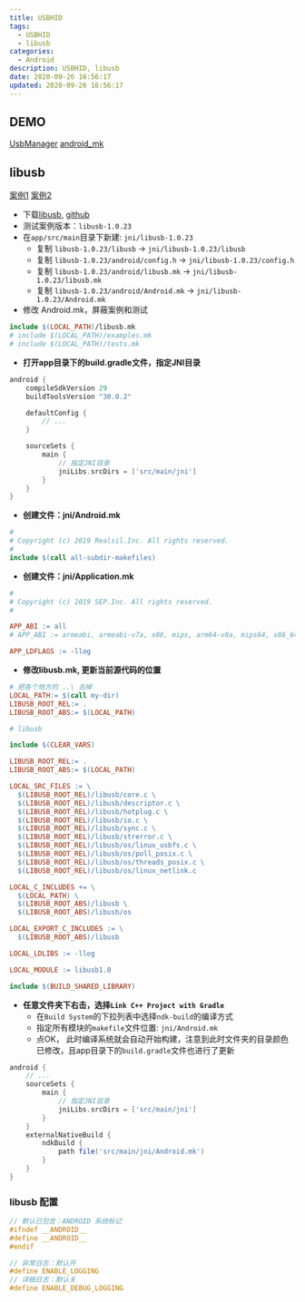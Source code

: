 ```yaml
---
title: USBHID
tags: 
  - USBHID
  - libusb
categories: 
  - Android
description: USBHID, libusb
date: 2020-09-26 16:56:17
updated: 2020-09-26 16:56:17
---
```


## DEMO

[UsbManager](es:svn\bar_machine\trunk\C++\EIDSDK\Android\EsEidDemo)
[android_mk](https://developer.android.google.cn/ndk/guides/android_mk)

## libusb

[案例1](https://www.cnblogs.com/yongdaimi/p/11934783.html)
[案例2](https://www.dazhuanlan.com/2019/10/02/5d945baad2be9/)

+ 下载[libusb](https://libusb.info/), [github](https://github.com/libusb/libusb/releases)
+ 测试案例版本：`libusb-1.0.23`
+ 在`app/src/main`目录下新建: `jni/libusb-1.0.23`
  + 复制 `libusb-1.0.23/libusb` -> `jni/libusb-1.0.23/libusb`
  + 复制 `libusb-1.0.23/android/config.h` -> `jni/libusb-1.0.23/config.h`
  + 复制 `libusb-1.0.23/android/libusb.mk` -> `jni/libusb-1.0.23/libusb.mk`
  + 复制 `libusb-1.0.23/android/Android.mk` -> `jni/libusb-1.0.23/Android.mk`
+ 修改 Android.mk，屏蔽案例和测试

```makefile
include $(LOCAL_PATH)/libusb.mk
# include $(LOCAL_PATH)/examples.mk
# include $(LOCAL_PATH)/tests.mk
```

+ **打开app目录下的build.gradle文件，指定JNI目录**

```gradle
android {
    compileSdkVersion 29
    buildToolsVersion "30.0.2"

    defaultConfig {
        // ...
    }

    sourceSets {
        main {
            // 指定JNI目录
            jniLibs.srcDirs = ['src/main/jni']
        }
    }
}
```

+ **创建文件：jni/Android.mk**

```makefile
#
# Copyright (c) 2019 Realsil.Inc. All rights reserved.
#
include $(call all-subdir-makefiles)
```

+ **创建文件：jni/Application.mk**

```makefile
#
# Copyright (c) 2019 SEP.Inc. All rights reserved.
#

APP_ABI := all
# APP_ABI := armeabi, armeabi-v7a, x86, mips, arm64-v8a, mips64, x86_64

APP_LDFLAGS := -llog
```

+ **修改libusb.mk, 更新当前源代码的位置**

```makefile
# 把各个地方的 ..\ 去掉
LOCAL_PATH:= $(call my-dir)
LIBUSB_ROOT_REL:= .
LIBUSB_ROOT_ABS:= $(LOCAL_PATH)

# libusb

include $(CLEAR_VARS)

LIBUSB_ROOT_REL:= .
LIBUSB_ROOT_ABS:= $(LOCAL_PATH)

LOCAL_SRC_FILES := \
  $(LIBUSB_ROOT_REL)/libusb/core.c \
  $(LIBUSB_ROOT_REL)/libusb/descriptor.c \
  $(LIBUSB_ROOT_REL)/libusb/hotplug.c \
  $(LIBUSB_ROOT_REL)/libusb/io.c \
  $(LIBUSB_ROOT_REL)/libusb/sync.c \
  $(LIBUSB_ROOT_REL)/libusb/strerror.c \
  $(LIBUSB_ROOT_REL)/libusb/os/linux_usbfs.c \
  $(LIBUSB_ROOT_REL)/libusb/os/poll_posix.c \
  $(LIBUSB_ROOT_REL)/libusb/os/threads_posix.c \
  $(LIBUSB_ROOT_REL)/libusb/os/linux_netlink.c

LOCAL_C_INCLUDES += \
  $(LOCAL_PATH) \
  $(LIBUSB_ROOT_ABS)/libusb \
  $(LIBUSB_ROOT_ABS)/libusb/os

LOCAL_EXPORT_C_INCLUDES := \
  $(LIBUSB_ROOT_ABS)/libusb

LOCAL_LDLIBS := -llog

LOCAL_MODULE := libusb1.0

include $(BUILD_SHARED_LIBRARY)
```

+ **任意文件夹下右击，选择`Link C++ Project with Gradle`**
  + 在`Build System`的下拉列表中选择`ndk-build`的编译方式
  + 指定所有模块的`makefile`文件位置: `jni/Android.mk`
  + 点OK， 此时编译系统就会自动开始构建，注意到此时文件夹的目录颜色已修改，且app目录下的`build.gradle`文件也进行了更新

```gradle
android {
    // ...
    sourceSets {
        main {
            // 指定JNI目录
            jniLibs.srcDirs = ['src/main/jni']
        }
    }
    externalNativeBuild {
        ndkBuild {
            path file('src/main/jni/Android.mk')
        }
    }
}
```

### libusb 配置

```h
// 默认已包含：ANDROID 系统标记
#ifndef __ANDROID__
#define __ANDROID__
#endif

// 异常日志：默认开
#define ENABLE_LOGGING
// 详细日志：默认关
#define ENABLE_DEBUG_LOGGING
```
